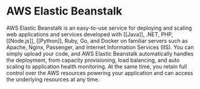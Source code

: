 # AWS Elastic Beanstalk
AWS Elastic Beanstalk is an easy-to-use service for deploying and scaling web applications and services
developed with [[Java]], .NET, PHP, [[Node.js]], [[Python]], Ruby, Go, and Docker on familiar servers such as
Apache, Nginx, Passenger, and Internet Information Services (IIS).
You can simply upload your code, and AWS Elastic Beanstalk automatically handles the deployment,
from capacity provisioning, load balancing, and auto scaling to application health monitoring. At the
same time, you retain full control over the AWS resources powering your application and can access the
underlying resources at any time.